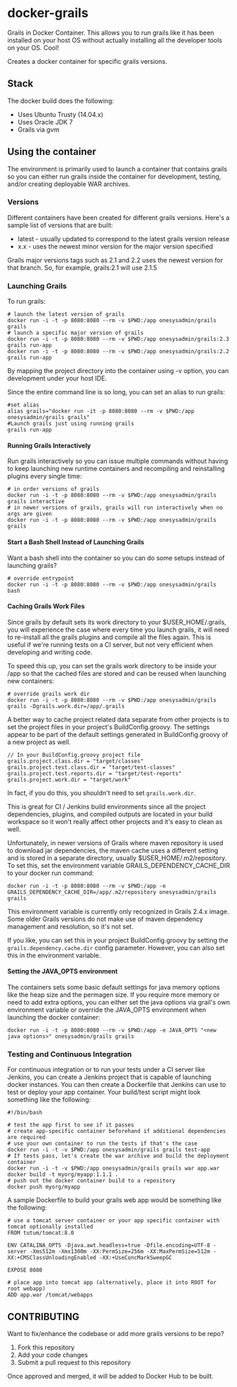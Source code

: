 docker-grails
=============

Grails in Docker Container.  This allows you to run grails like it has been installed on your host OS without actually installing all the developer tools on your OS. Cool!

Creates a docker container for specific grails versions.

## Stack

The docker build does the following:

* Uses Ubuntu Trusty (14.04.x)
* Uses Oracle JDK 7
* Grails via gvm

## Using the container

The environment is primarily used to launch a container that contains grails so you can either run grails inside the container for development, testing, and/or creating deployable WAR archives.

### Versions

Different containers have been created for different grails versions.  Here's a sample list of versions that are built:

* latest - usually updated to correspond to the latest grails version release
* x.x - uses the newest minor version for the major version specified

Grails major versions tags such as 2.1 and 2.2 uses the newest version for that branch.  So, for example, grails:2.1 will use 2.1.5

### Launching Grails

To run grails:

```
# launch the latest version of grails
docker run -i -t -p 8080:8080 --rm -v $PWD:/app onesysadmin/grails grails
# launch a specific major version of grails
docker run -i -t -p 8080:8080 --rm -v $PWD:/app onesysadmin/grails:2.3 grails run-app
docker run -i -t -p 8080:8080 --rm -v $PWD:/app onesysadmin/grails:2.2 grails run-app
```

By mapping the project directory into the container using -v option, you can development under your host IDE.

Since the entire command line is so long, you can set an alias to run grails:

```
#set alias
alias grails="docker run -it -p 8080:8080 --rm -v $PWD:/app onesysadmin/grails grails"
#Launch grails just using running grails
grails run-app
```

#### Running Grails Interactively

Run grails interactively so you can issue multiple commands without having to keep launching new runtime containers and recompiling and reinstalling plugins every single time:

```
# in order versions of grails
docker run -i -t -p 8080:8080 --rm -v $PWD:/app onesysadmin/grails grails interactive
# in newer versions of grails, grails will run interactively when no args are given
docker run -i -t -p 8080:8080 --rm -v $PWD:/app onesysadmin/grails grails
```

#### Start a Bash Shell Instead of Launching Grails

Want a bash shell into the container so you can do some setups instead of launching grails?

```
# override entrypoint
docker run -i -t -p 8080:8080 --rm -v $PWD:/app onesysadmin/grails bash
```

#### Caching Grails Work Files

Since grails by default sets its work directory to your $USER_HOME/.grails, you will experience the case where every time you launch grails, it will need to re-install all the grails plugins and compile all the files again.  This is useful if we're running tests on a CI server, but not very efficient when developing and writing code.

To speed this up, you can set the grails work directory to be inside your /app so that the cached files are stored and can be reused when launching new containers:

```
# override grails work dir
docker run -i -t -p 8080:8080 --rm -v $PWD:/app onesysadmin/grails grails -Dgrails.work.dir=/app/.grails
```

A better way to cache project related data separate from other projects is to set the project files in your project's BuildConfig.groovy. The settings appear to be part of the default settings generated in BuildConfig.groovy of a new project as well.

```
// In your BuildConfig.groovy project file
grails.project.class.dir = "target/classes"
grails.project.test.class.dir = "target/test-classes"
grails.project.test.reports.dir = "target/test-reports"
grails.project.work.dir = "target/work"
```

In fact, if you do this, you shouldn't need to set `grails.work.dir`.

This is great for CI / Jenkins build environments since all the project dependencies, plugins, and compiled outputs are located in your build workspace so it won't really affect other projects and it's easy to clean as well.

Unfortunately, in newer versions of Grails where maven repository is used to download jar dependencies, the maven cache uses a different setting and is stored in a separate directory, usually $USER_HOME/.m2/repository.  To set this, set the environment variable GRAILS_DEPENDENCY_CACHE_DIR to your docker run command:

```
docker run -i -t -p 8080:8080 --rm -v $PWD:/app -e GRAILS_DEPENDENCY_CACHE_DIR=/app/.m2/repository onesysadmin/grails grails
```

This environment variable is currently only recognized in Grails 2.4.x image.  Some older Grails versions do not make use of maven dependency management and resolution, so it's not set.

If you like, you can set this in your project BuildConfig.groovy by setting the `grails.dependency.cache.dir` config parameter.  However, you can also set this in the environment variable.

#### Setting the JAVA_OPTS environment

The containers sets some basic default settings for java memory options like the heap size and the permagen size.  If you require more memory or need to add extra options, you can either set the java options via grail's own environment variable or override the JAVA_OPTS environment when launching the docker container:

```
docker run -i -t -p 8080:8080 --rm -v $PWD:/app -e JAVA_OPTS "<new java options>" onesysadmin/grails grails
```


### Testing and Continuous Integration

For continuous integration or to run your tests under a CI server like Jenkins, you can create a Jenkins project that is capable of launching docker instances.  You can then create a Dockerfile that Jenkins can use to test or deploy your app container.  Your build/test script might look something like the following:

```
#!/bin/bash

# test the app first to see if it passes
# create app-specific container beforehand if additional dependencies are required
# use your own container to run the tests if that's the case
docker run -i -t -v $PWD:/app onesysadmin/grails grails test-app
# If tests pass, let's create the war archive and build the deployment container
docker run -i -t -v $PWD:/app onesysadmin/grails grails war app.war
docker build -t myorg/myapp:1.1.1 .
# push out the docker container build to a repository
docker push myorg/myapp
```

A sample Dockerfile to build your grails web app would be something like the following:

```
# use a tomcat server container or your app specific container with tomcat optionally installed
FROM tutum/tomcat:8.0

ENV CATALINA_OPTS -Djava.awt.headless=true -Dfile.encoding=UTF-8 -server -Xms512m -Xmx1300m -XX:PermSize=256m -XX:MaxPermSize=512m -XX:+CMSClassUnloadingEnabled -XX:+UseConcMarkSweepGC

EXPOSE 8080

# place app into tomcat app (alternatively, place it into ROOT for root webapp)
ADD app.war /tomcat/webapps
```

## CONTRIBUTING

Want to fix/enhance the codebase or add more grails versions to be repo?  

1. Fork this repository
2. Add your code changes
3. Submit a pull request to this repository

Once approved and merged, it will be added to Docker Hub to be built.
